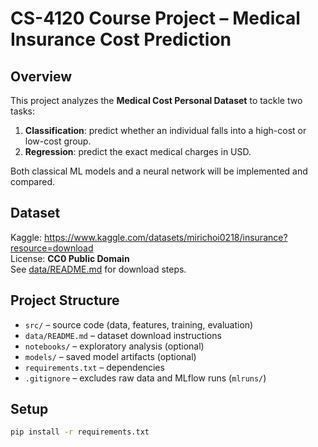 # CS-4120 Course Project – Medical Insurance Cost Prediction

## Overview
This project analyzes the **Medical Cost Personal Dataset** to tackle two tasks:
1. **Classification**: predict whether an individual falls into a high-cost or low-cost group.
2. **Regression**: predict the exact medical charges in USD.

Both classical ML models and a neural network will be implemented and compared.

## Dataset
Kaggle: https://www.kaggle.com/datasets/mirichoi0218/insurance?resource=download  
License: **CC0 Public Domain**  
See [data/README.md](data/README.md) for download steps.

## Project Structure
- `src/` – source code (data, features, training, evaluation)
- `data/README.md` – dataset download instructions
- `notebooks/` – exploratory analysis (optional)
- `models/` – saved model artifacts (optional)
- `requirements.txt` – dependencies
- `.gitignore` – excludes raw data and MLflow runs (`mlruns/`)

## Setup
```bash
pip install -r requirements.txt
